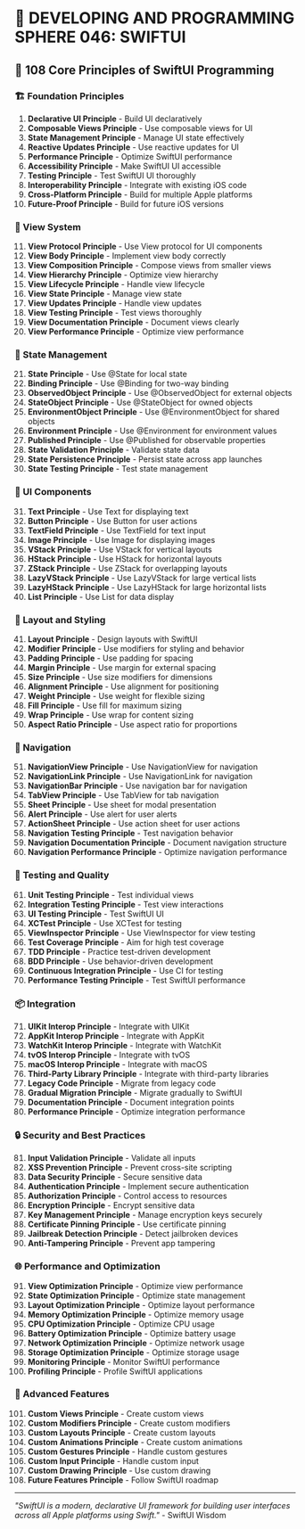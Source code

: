 # 🌟 DEVELOPING AND PROGRAMMING SPHERE 046: SWIFTUI

## 🍎 108 Core Principles of SwiftUI Programming

### 🏗️ Foundation Principles

1. **Declarative UI Principle** - Build UI declaratively
2. **Composable Views Principle** - Use composable views for UI
3. **State Management Principle** - Manage UI state effectively
4. **Reactive Updates Principle** - Use reactive updates for UI
5. **Performance Principle** - Optimize SwiftUI performance
6. **Accessibility Principle** - Make SwiftUI UI accessible
7. **Testing Principle** - Test SwiftUI UI thoroughly
8. **Interoperability Principle** - Integrate with existing iOS code
9. **Cross-Platform Principle** - Build for multiple Apple platforms
10. **Future-Proof Principle** - Build for future iOS versions

### 🎯 View System

11. **View Protocol Principle** - Use View protocol for UI components
12. **View Body Principle** - Implement view body correctly
13. **View Composition Principle** - Compose views from smaller views
14. **View Hierarchy Principle** - Optimize view hierarchy
15. **View Lifecycle Principle** - Handle view lifecycle
16. **View State Principle** - Manage view state
17. **View Updates Principle** - Handle view updates
18. **View Testing Principle** - Test views thoroughly
19. **View Documentation Principle** - Document views clearly
20. **View Performance Principle** - Optimize view performance

### 🧮 State Management

21. **State Principle** - Use @State for local state
22. **Binding Principle** - Use @Binding for two-way binding
23. **ObservedObject Principle** - Use @ObservedObject for external objects
24. **StateObject Principle** - Use @StateObject for owned objects
25. **EnvironmentObject Principle** - Use @EnvironmentObject for shared objects
26. **Environment Principle** - Use @Environment for environment values
27. **Published Principle** - Use @Published for observable properties
28. **State Validation Principle** - Validate state data
29. **State Persistence Principle** - Persist state across app launches
30. **State Testing Principle** - Test state management

### 🎨 UI Components

31. **Text Principle** - Use Text for displaying text
32. **Button Principle** - Use Button for user actions
33. **TextField Principle** - Use TextField for text input
34. **Image Principle** - Use Image for displaying images
35. **VStack Principle** - Use VStack for vertical layouts
36. **HStack Principle** - Use HStack for horizontal layouts
37. **ZStack Principle** - Use ZStack for overlapping layouts
38. **LazyVStack Principle** - Use LazyVStack for large vertical lists
39. **LazyHStack Principle** - Use LazyHStack for large horizontal lists
40. **List Principle** - Use List for data display

### 🔧 Layout and Styling

41. **Layout Principle** - Design layouts with SwiftUI
42. **Modifier Principle** - Use modifiers for styling and behavior
43. **Padding Principle** - Use padding for spacing
44. **Margin Principle** - Use margin for external spacing
45. **Size Principle** - Use size modifiers for dimensions
46. **Alignment Principle** - Use alignment for positioning
47. **Weight Principle** - Use weight for flexible sizing
48. **Fill Principle** - Use fill for maximum sizing
49. **Wrap Principle** - Use wrap for content sizing
50. **Aspect Ratio Principle** - Use aspect ratio for proportions

### 🚀 Navigation

51. **NavigationView Principle** - Use NavigationView for navigation
52. **NavigationLink Principle** - Use NavigationLink for navigation
53. **NavigationBar Principle** - Use navigation bar for navigation
54. **TabView Principle** - Use TabView for tab navigation
55. **Sheet Principle** - Use sheet for modal presentation
56. **Alert Principle** - Use alert for user alerts
57. **ActionSheet Principle** - Use action sheet for user actions
58. **Navigation Testing Principle** - Test navigation behavior
59. **Navigation Documentation Principle** - Document navigation structure
60. **Navigation Performance Principle** - Optimize navigation performance

### 🧪 Testing and Quality

61. **Unit Testing Principle** - Test individual views
62. **Integration Testing Principle** - Test view interactions
63. **UI Testing Principle** - Test SwiftUI UI
64. **XCTest Principle** - Use XCTest for testing
65. **ViewInspector Principle** - Use ViewInspector for view testing
66. **Test Coverage Principle** - Aim for high test coverage
67. **TDD Principle** - Practice test-driven development
68. **BDD Principle** - Use behavior-driven development
69. **Continuous Integration Principle** - Use CI for testing
70. **Performance Testing Principle** - Test SwiftUI performance

### 📦 Integration

71. **UIKit Interop Principle** - Integrate with UIKit
72. **AppKit Interop Principle** - Integrate with AppKit
73. **WatchKit Interop Principle** - Integrate with WatchKit
74. **tvOS Interop Principle** - Integrate with tvOS
75. **macOS Interop Principle** - Integrate with macOS
76. **Third-Party Library Principle** - Integrate with third-party libraries
77. **Legacy Code Principle** - Migrate from legacy code
78. **Gradual Migration Principle** - Migrate gradually to SwiftUI
79. **Documentation Principle** - Document integration points
80. **Performance Principle** - Optimize integration performance

### 🔒 Security and Best Practices

81. **Input Validation Principle** - Validate all inputs
82. **XSS Prevention Principle** - Prevent cross-site scripting
83. **Data Security Principle** - Secure sensitive data
84. **Authentication Principle** - Implement secure authentication
85. **Authorization Principle** - Control access to resources
86. **Encryption Principle** - Encrypt sensitive data
87. **Key Management Principle** - Manage encryption keys securely
88. **Certificate Pinning Principle** - Use certificate pinning
89. **Jailbreak Detection Principle** - Detect jailbroken devices
90. **Anti-Tampering Principle** - Prevent app tampering

### 🌐 Performance and Optimization

91. **View Optimization Principle** - Optimize view performance
92. **State Optimization Principle** - Optimize state management
93. **Layout Optimization Principle** - Optimize layout performance
94. **Memory Optimization Principle** - Optimize memory usage
95. **CPU Optimization Principle** - Optimize CPU usage
96. **Battery Optimization Principle** - Optimize battery usage
97. **Network Optimization Principle** - Optimize network usage
98. **Storage Optimization Principle** - Optimize storage usage
99. **Monitoring Principle** - Monitor SwiftUI performance
100. **Profiling Principle** - Profile SwiftUI applications

### 🚀 Advanced Features

101. **Custom Views Principle** - Create custom views
102. **Custom Modifiers Principle** - Create custom modifiers
103. **Custom Layouts Principle** - Create custom layouts
104. **Custom Animations Principle** - Create custom animations
105. **Custom Gestures Principle** - Handle custom gestures
106. **Custom Input Principle** - Handle custom input
107. **Custom Drawing Principle** - Use custom drawing
108. **Future Features Principle** - Follow SwiftUI roadmap

---

*"SwiftUI is a modern, declarative UI framework for building user interfaces across all Apple platforms using Swift."* - SwiftUI Wisdom



